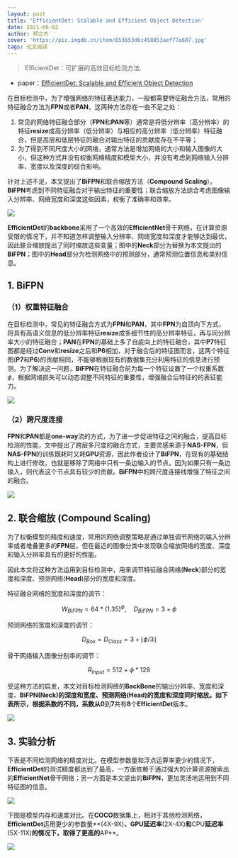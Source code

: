 ```yaml
---
layout: post
title: 'EfficientDet: Scalable and Efficient Object Detection'
date: 2021-06-02
author: 郑之杰
cover: 'https://pic.imgdb.cn/item/653653d6c458853aef77a607.jpg'
tags: 论文阅读
---
```


> EfficientDet：可扩展的高效目标检测方法.

- paper：[EfficientDet: Scalable and Efficient Object Detection](https://arxiv.org/abs/1911.09070)


在目标检测中，为了增强网络的特征表达能力，一般都需要特征融合方法，常用的特征融合方法为**FPN**或者**PAN**，这两种方法存在一些不足之处：
1. 常见的网络特征融合部分（**FPN**和**PAN**等）通常是将低分辨率（高分辨率）的特征**resize**成高分辨率（低分辨率）与相应的高分辨率（低分辨率）特征融合，但是高层和低层特征的融合对输出特征的贡献度存在不平等；
2. 为了得到不同尺度大小的网络，通常方法是增加网络的大小和输入图像的大小，但这种方式并没有权衡网络精度和模型大小，并没有考虑到网络输入分辨率、宽度以及深度的综合影响。

针对上述不足，本文提出了**BiFPN**和联合缩放方法（**Compound Scaling**）。**BiFPN**考虑到不同特征融合对于输出特征的重要性；联合缩放方法综合考虑图像输入分辨率、网络宽度和深度这些因素，权衡了准确率和效率。

![](https://pic.imgdb.cn/item/65365524c458853aef7b88fe.jpg)

**EfficientDet**的**backbone**采用了一个高效的**EfficientNet**骨干网络，在计算资源受限的情况下，并不知道怎样调整输入分辨率、网络宽度和深度才能够达到最优，因此联合缩放提出了同时缩放这些变量；图中的**Neck**部分为替换为本文提出的**BiFPN**；图中的**Head**部分为检测网络中的预测部分，通常预测位置信息和类别信息。

## 1. BiFPN

### （1）权重特征融合

在目标检测中，常见的特征融合方式为**FPN**和**PAN**，其中**FPN**为自顶向下方式，将具有高语义信息的低分辨率特征**resize**成多细节性的高分辨率特征，再与同分辨率大小的特征融合；**PAN**在**FPN**的基础上多了自底向上的特征融合，其中**P7**特征图都是经过**Conv**和**resize**之后和**P6**相加，对于融合后的特征图而言，这两个特征图(**P7**和**P6**)的贡献相同，不能够根据现有的数据集充分利用特征的信息进行预测。为了解决这一问题，**BiFPN**在特征融合前为每一个特征设置了一个权重系数 $\phi$，根据网络损失可以动态调整不同特征的重要性，增强融合后特征的的表征能力。

![](https://pic.imgdb.cn/item/653656a4c458853aef7fac6e.jpg)

### （2）跨尺度连接

**FPN**和**PAN**都是**one-way**流的方式，为了进一步促进特征之间的融合，提高目标检测的性能，文中提出了跨层多尺度的融合方式，主要灵感来源于**NAS-FPN**，但**NAS-FPN**的训练既耗时又耗**GPU**资源，因此作者设计了**BiFPN**，在现有的基础结构上进行修改，也就是移除了网络中只有一条边输入的节点，因为如果只有一条边输入，则代表这个节点具有较少的贡献。**BiFPN**中的跨尺度连接线增强了特征之间的融合。

![](https://pic.imgdb.cn/item/6536573bc458853aef819a5e.jpg)

## 2. 联合缩放 (Compound Scaling)

为了权衡模型的精度和速度，常用的网络调整策略是通过单独调节网络的输入分辨率或者堆叠更多的**FPN**层，但在最近的图像分类中发现联合缩放网络的宽度、深度和输入分辨率具有的更好的性能。

因此本文将这种方法运用到目标检测中，用来调节特征融合网络(**Neck**)部分的宽度和深度、预测网络(**Head**)部分的宽度和深度。

特征融合网络的宽度和深度的调节：

$$
W_{BiFPN}=64*(1.35)^\phi , \quad D_{BiFPN}=3+\phi 
$$

预测网络的宽度和深度的调节：

$$
D_{Box}=D_{Class}=3+\lfloor\phi/3\rfloor 
$$

骨干网络输入图像分别率的调节：

$$
R_{Input}=512+\phi*128
$$

受这种方法的启发，本文对目标检测网络的**BackBone**的输出分辨率、宽度和深度、**BiFPN(Neck)**的深度和宽度、预测网络(**Head**)的宽度和深度同时缩放。如下表所示，根据系数的不同，系数从**0**到**7**共有**8**个**EfficientDet**版本。

![](https://pic.imgdb.cn/item/65365807c458853aef83bb4b.jpg)

## 3. 实验分析

下表是不同检测网络的精度对比。在模型参数量和浮点运算率更少的情况下，**EfficientDet**的测试精度都达到了最高，一方面依赖于通过强大的计算资源搜索出的**EfficientNet**骨干网络；另一方面是本文提出的**BiFPN**，更加灵活地运用到不同特征图的信息。

![](https://pic.imgdb.cn/item/6536584fc458853aef84764f.jpg)

下图是模型内存和速度对比。在**COCO**数据集上，相对于其他检测网络，**EfficientDet**运用更少的参数量**(4X-9X)**、**GPU**延迟率**(2X-4X)**和**CPU**延迟率**(5X-11X)**的情况下，取得了更高的**AP**。

![](https://pic.imgdb.cn/item/65365890c458853aef85233a.jpg)